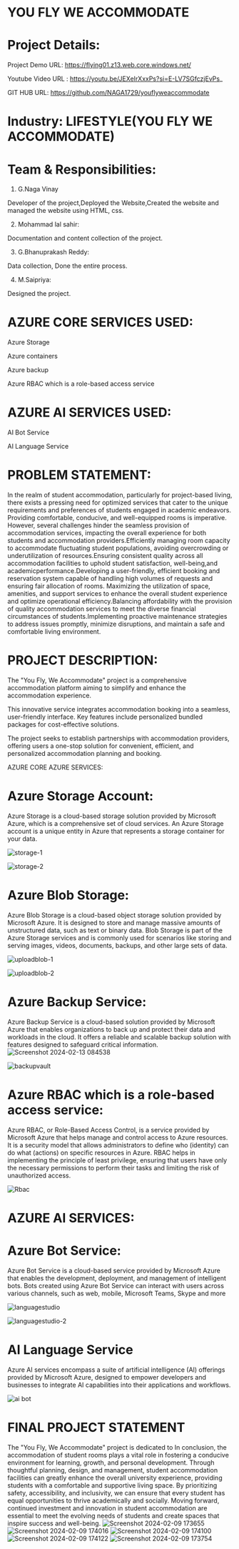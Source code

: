 # YOU FLY WE ACCOMMODATE

# Project Details:
Project Demo URL: https://flying01.z13.web.core.windows.net/

Youtube Video URL : https://youtu.be/JEXeIrXxxPs?si=E-LV7SGfczjEvPs_

GIT HUB URL: https://github.com/NAGA1729/youflyweaccommodate


# Industry: LIFESTYLE(YOU FLY WE ACCOMMODATE)

# Team & Responsibilities:


1. G.Naga Vinay

Developer of the project,Deployed the Website,Created the website and managed the website using HTML, css.


2. Mohammad lal sahir:

Documentation and content collection of the project.


3. G.Bhanuprakash Reddy:
 
Data collection, Done the entire process.


4. M.Saipriya:
 
Designed the project.



# AZURE CORE SERVICES USED:

Azure Storage

Azure containers

Azure backup

Azure RBAC which is a role-based access service


# AZURE AI SERVICES USED:

AI Bot Service

AI Language Service

# PROBLEM STATEMENT:
In the realm of student accommodation, particularly for project-based living, there exists a pressing need for optimized services that cater to the unique requirements and preferences of students engaged in academic endeavors. Providing comfortable, conducive, and well-equipped rooms is imperative. However, several challenges hinder the seamless provision of accommodation services, impacting the overall experience for both students and accommodation providers.Efficiently managing room capacity to accommodate fluctuating student populations, avoiding overcrowding or underutilization of resources.Ensuring consistent quality across all accommodation facilities to uphold student satisfaction, well-being,and academicperformance.Developing a user-friendly, efficient booking and reservation system capable of handling high volumes of requests and ensuring fair allocation of rooms. Maximizing the utilization of space, amenities, and support services to enhance the overall student experience and optimize operational efficiency.Balancing affordability with the provision of quality accommodation services to meet the diverse financial circumstances of students.Implementing proactive maintenance strategies to address issues promptly, minimize disruptions, and maintain a safe and comfortable living environment. 



# PROJECT DESCRIPTION:
The "You Fly, We Accommodate" project is a comprehensive accommodation platform aiming to simplify and enhance the accommodation experience. 

This innovative service integrates accommodation booking into a seamless, user-friendly interface. Key features include personalized  bundled packages for cost-effective solutions.

The project seeks to establish partnerships with accommodation providers, offering users a one-stop solution for convenient, efficient, and personalized accommodation planning and booking.






AZURE CORE AZURE SERVICES:


# Azure Storage Account:

Azure Storage is a cloud-based storage solution provided by Microsoft Azure, which is a comprehensive set of cloud services. An Azure Storage account is a unique entity in Azure that represents a storage container for your data.

![storage-1](https://github.com/NAGA1729/youflyweaccommodate/assets/140480951/18e5716f-02d6-496f-9b7d-a829d8ad47c1)


![storage-2](https://github.com/NAGA1729/youflyweaccommodate/assets/140480951/75964214-3c4f-429a-9c43-4294a8028095)


# Azure Blob Storage:
Azure Blob Storage is a cloud-based object storage solution provided by Microsoft Azure. It is designed to store and manage massive amounts of unstructured data, such as text or binary data. Blob Storage is part of the Azure Storage services and is commonly used for scenarios like storing and serving images, videos, documents, backups, and other large sets of data.

![uploadblob-1](https://github.com/NAGA1729/youflyweaccommodate/assets/140480951/f069a0db-9c39-4f19-ac09-1866a35cd476)


![uploadblob-2](https://github.com/NAGA1729/youflyweaccommodate/assets/140480951/3e6296c2-ef66-456c-b600-393fdd0f16a3)



# Azure Backup Service:
Azure Backup Service is a cloud-based solution provided by Microsoft Azure that enables organizations to back up and protect their data and workloads in the cloud. It offers a reliable and scalable backup solution with features designed to safeguard critical information.
![Screenshot 2024-02-13 084538](https://github.com/NAGA1729/youflyweaccommodate/assets/158992660/1dae8393-cb50-43cc-8780-b1474a505731)

![backupvault](https://github.com/NAGA1729/youflyweaccommodate/assets/140480951/16f7407c-9361-4b1a-afd4-363bdeb20a6c)



# Azure RBAC which is a role-based access service:
Azure RBAC, or Role-Based Access Control, is a service provided by Microsoft Azure that helps manage and control access to Azure resources. It is a security model that allows administrators to define who (identity) can do what (actions) on specific resources in Azure. RBAC helps in implementing the principle of least privilege, ensuring that users have only the necessary permissions to perform their tasks and limiting the risk of unauthorized access.

![Rbac ](https://github.com/NAGA1729/youflyweaccommodate/assets/140480951/b69ed5c9-50ed-4867-bd37-980a2029447d)





# AZURE AI SERVICES:
# Azure Bot Service:
Azure Bot Service is a cloud-based service provided by Microsoft Azure that enables the development, deployment, and management of intelligent bots. Bots created using Azure Bot Service can interact with users across various channels, such as web, mobile, Microsoft Teams, Skype and more     

![languagestudio](https://github.com/NAGA1729/youflyweaccommodate/assets/140480951/e12551db-da56-4326-adf7-9f57cdd91973)

![languagestudio-2](https://github.com/NAGA1729/youflyweaccommodate/assets/140480951/712b6a8f-d2be-4c53-8186-f6dae18a73fb)






# AI Language Service
Azure AI services encompass a suite of artificial intelligence (AI) offerings provided by Microsoft Azure, designed to empower developers and businesses to integrate AI capabilities into their applications and workflows.


![ai bot](https://github.com/NAGA1729/youflyweaccommodate/assets/140480951/682b6f2e-7762-4fdb-9da1-b14b4526a632)





# FINAL PROJECT STATEMENT

The "You Fly, We Accommodate" project is dedicated to In conclusion, the accommodation of student rooms plays a vital role in fostering a conducive environment for learning, growth, and personal development. Through thoughtful planning, design, and management, student accommodation facilities can greatly enhance the overall university experience, providing students with a comfortable and supportive living space. By prioritizing safety, accessibility, and inclusivity, we can ensure that every student has equal opportunities to thrive academically and socially. Moving forward, continued investment and innovation in student accommodation are essential to meet the evolving needs of students and create spaces that inspire success and well-being.
![Screenshot 2024-02-09 173655](https://github.com/NAGA1729/youflyweaccommodate/assets/158992660/fb64936c-fbb3-498e-83b9-67c5c5749e6d)
![Screenshot 2024-02-09 174016](https://github.com/NAGA1729/youflyweaccommodate/assets/158992660/d55271f0-93e2-4722-838b-cab42c0945ca)
![Screenshot 2024-02-09 174100](https://github.com/NAGA1729/youflyweaccommodate/assets/158992660/377e356c-6bdf-45ee-807b-ec5b194c1beb)
![Screenshot 2024-02-09 174122](https://github.com/NAGA1729/youflyweaccommodate/assets/158992660/57c747cf-faf1-4919-bf55-e6f745f6a2a2)
![Screenshot 2024-02-09 173754](https://github.com/NAGA1729/youflyweaccommodate/assets/158992660/519b73ba-2025-4de6-bc15-d30704e0f612)










